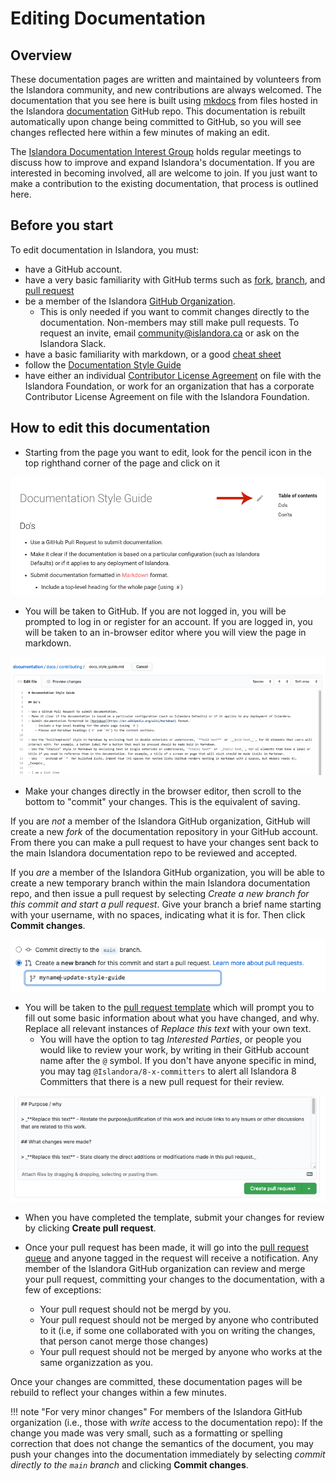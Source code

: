 # Editing Documentation

## Overview
These documentation pages are written and maintained by volunteers from the Islandora community, and new contributions are always welcomed. The documentation that you see here is built using [mkdocs](https://www.mkdocs.org/) from files hosted in the Islandora [documentation](https://github.com/Islandora/documentation) GitHub repo. This documentation is rebuilt automatically upon change being committed to GitHub, so you will see changes reflected here within a few minutes of making an edit.

The [Islandora Documentation Interest Group](https://github.com/islandora-interest-groups/Islandora-Documentation-Interest-Group) holds regular meetings to discuss how to improve and expand Islandora's documentation. If you are interested in becoming involved, all are welcome to join. If you just want to make a contribution to the existing documentation, that process is outlined here. 

## Before you start

To edit documentation in Islandora, you must:

- have a GitHub account.
- have a very basic familiarity with GitHub terms such as [fork](https://guides.github.com/activities/forking/), [branch](https://guides.github.com/activities/hello-world/#branch), and [pull request](https://guides.github.com/activities/hello-world/#pr)
- be a member of the Islandora [GitHub Organization](https://github.com/orgs/Islandora/people).
    - This is only needed if you want to commit changes directly to the documentation. Non-members may still make pull requests. To request an invite, email community@islandora.ca or ask on the Islandora Slack. 
- have a basic familiarity with markdown, or a good [cheat sheet](https://github.com/adam-p/markdown-here/wiki/Markdown-Cheatsheet)
- follow the [Documentation Style Guide](docs_style_guide.md)
- have either an individual [Contributor License Agreement](https://github.com/Islandora/islandora/wiki/Contributor-License-Agreements) on file with the Islandora Foundation, or work for an organization that has a corporate Contributor License Agreement on file with the Islandora Foundation. 

## How to edit this documentation

- Starting from the page you want to edit, look for the pencil icon in the top righthand corner of the page and click on it

![Edit page button](../assets/editing-docs-button.png)

- You will be taken to GitHub. If you are not logged in, you will be prompted to log in or register for an account. If you are logged in, you will be taken to an in-browser editor where you will view the page in markdown.

![GitHub documentation GUI editor](../assets/editing-docs-gui.png)

- Make your changes directly in the browser editor, then scroll to the bottom to "commit" your changes. This is the equivalent of saving.

If you are _not_ a member of the Islandora GitHub organization, GitHub will create a new _fork_ of the documentation repository in your GitHub account. From there you can make a pull request to have your changes sent back to the main Islandora documentation repo to be reviewed and accepted. 

If you _are_ a member of the Islandora GitHub organization, you will be able to create a new temporary branch within the main Islandora documentation repo, and then issue a pull request by selecting _Create a new branch for this commit and start a pull request_. Give your branch a brief name starting with your username, with no spaces, indicating what it is for. Then click **Commit changes**.

![start a new branch and PR](../assets/editing-docs-branch.png)
 
- You will be taken to the [pull request template](https://github.com/Islandora/documentation/blob/main/.github/PULL_REQUEST_TEMPLATE.md) which will prompt you to fill out some basic information about what you have changed, and why. Replace all relevant instances of _Replace this text_ with your own text.
    - You will have the option to tag _Interested Parties_, or people you would like to review your work, by writing in their GitHub account name after the `@` symbol. If you don't have anyone specific in mind, you may tag `@Islandora/8-x-committers` to alert all Islandora 8 Committers that there is a new pull request for their review. 

![start a new branch and PR](../assets/editing-docs-PR.png)

- When you have completed the template, submit your changes for review by clicking **Create pull request**.

- Once your pull request has been made, it will go into the [pull request queue](https://github.com/Islandora/documentation/pulls) and anyone tagged in the request will receive a notification. Any member of the Islandora GitHub organization can review and merge your pull request, committing your changes to the documentation, with a few of exceptions:

    - Your pull request should not be mergd by you. 
    - Your pull request should not be merged by anyone who contributed to it (i.e, if some one collaborated with you on writing the changes, that person canot merge those changes)
    - Your pull request should not be merged by anyone who works at the same organizzation as you.

Once your changes are committed, these documentation pages will be rebuild to reflect your changes within a few minutes.

!!! note "For very minor changes" 
    For members of the Islandora GitHub organization (i.e., those with _write_ access to the documentation repo): If the change you made was very small, such as a formatting or spelling correction that does not change the semantics of the document, you may push your changes into the documentation immediately by selecting _commit directly to the `main` branch_ and clicking **Commit changes**. 
